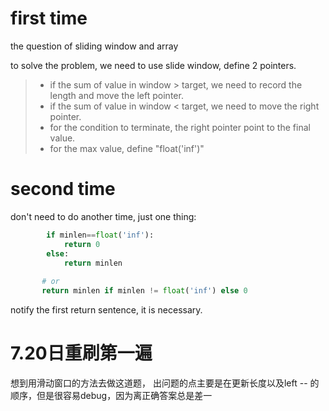 # first time
the question of sliding window and array

to solve the problem, we need to use slide window, define 2 pointers.

>+ if the sum of value in window > target, we need to record the length and move the left pointer.
>+ if the sum of value in window < target, we need to move the right pointer.
>+ for the condition to terminate, the right pointer point to the final value.
>+ for the max value, define "float('inf')"

# second time

don't need to do another time, just one thing:
```python
        if minlen==float('inf'):
            return 0
        else:
            return minlen
            
       # or
       return minlen if minlen != float('inf') else 0
```
notify the first return sentence, it is necessary.

# 7.20日重刷第一遍

想到用滑动窗口的方法去做这道题， 出问题的点主要是在更新长度以及left -- 的顺序，但是很容易debug，因为离正确答案总是差一